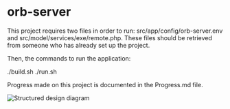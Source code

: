 # orb-server

This project requires two files in order to run: src/app/config/orb-server.env and src/model/services/exe/remote.php. These files should be retrieved from someone who has already set up the project.

Then, the commands to run the application:

./build.sh
./run.sh

Progress made on this project is documented in the Progress.md file. 

![Structured design diagram](http://i.imgur.com/S0bTdry.png)
